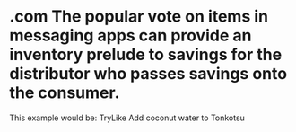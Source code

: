 # .com   The popular vote on items in messaging apps can provide an inventory prelude to savings for the distributor who passes savings onto the consumer. 

This example would be:   TryLike Add coconut water to Tonkotsu
